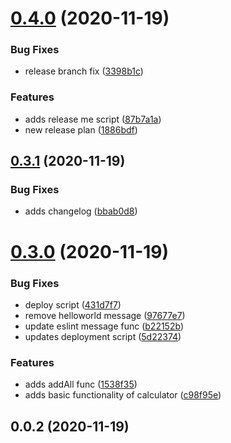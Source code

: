 # [0.4.0](https://github.com/azimqordoba/github-hooks-trial/compare/v0.3.1...v0.4.0) (2020-11-19)

### Bug Fixes

- release branch fix ([3398b1c](https://github.com/azimqordoba/github-hooks-trial/commit/3398b1ce4057b6cc11b62a3e14d3a20f2d04bf07))

### Features

- adds release me script ([87b7a1a](https://github.com/azimqordoba/github-hooks-trial/commit/87b7a1a41edd23ab87700059d7935a0a20cf7754))
- new release plan ([1886bdf](https://github.com/azimqordoba/github-hooks-trial/commit/1886bdf8bd5310ce2e5b9590385992b2ad5f7f86))

## [0.3.1](https://github.com/azimqordoba/github-hooks-trial/compare/v0.3.0...v0.3.1) (2020-11-19)

### Bug Fixes

- adds changelog ([bbab0d8](https://github.com/azimqordoba/github-hooks-trial/commit/bbab0d86b94b1cdc1f2ff9944b8124afa3dd981f))

# [0.3.0](https://github.com/azimqordoba/github-hooks-trial/compare/v0.0.2...v0.3.0) (2020-11-19)

### Bug Fixes

- deploy script ([431d7f7](https://github.com/azimqordoba/github-hooks-trial/commit/431d7f7512a192002a01eefff285ae3669ff7a2b))
- remove helloworld message ([97677e7](https://github.com/azimqordoba/github-hooks-trial/commit/97677e7397756651ca01550b073a631fe9fbe26d))
- update eslint message func ([b22152b](https://github.com/azimqordoba/github-hooks-trial/commit/b22152b26b47601b4e55ed250fb8a39c13b08b7f))
- updates deployment script ([5d22374](https://github.com/azimqordoba/github-hooks-trial/commit/5d22374d9c9169b7ef060eb7bfe0efef3614be24))

### Features

- adds addAll func ([1538f35](https://github.com/azimqordoba/github-hooks-trial/commit/1538f35222feece665285c769452e3f3c780cc1b))
- adds basic functionality of calculator ([c98f95e](https://github.com/azimqordoba/github-hooks-trial/commit/c98f95e8601916c34d541b3a548426336c5de481))

## 0.0.2 (2020-11-19)
